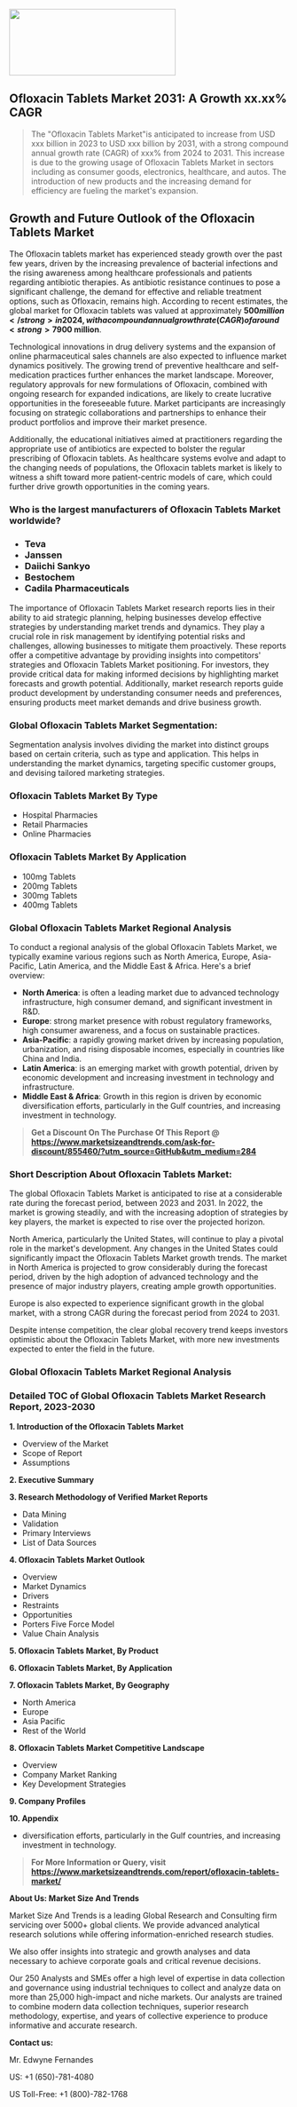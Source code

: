 <img src="https://100x100musica.es/wp-content/uploads/2024/12/Verified-Market-Reports-4-300x120.jpg" alt="" width="300" height="120" class="alignnone size-medium wp-image-100382" /><h2>Ofloxacin Tablets Market 2031: A&nbsp;Growth&nbsp;xx.xx% CAGR</h2><blockquote id="" class="">The "Ofloxacin Tablets Market"is anticipated to increase from USD xxx billion in 2023 to USD xxx billion by 2031, with a strong compound annual growth rate (CAGR) of xxx% from 2024 to 2031. This increase is due to the growing usage of Ofloxacin Tablets Market in sectors including as consumer goods, electronics, healthcare, and autos. The introduction of new products and the increasing demand for efficiency are fueling the market's expansion.</blockquote><p> <h2>Growth and Future Outlook of the Ofloxacin Tablets Market</h2> <p>The Ofloxacin tablets market has experienced steady growth over the past few years, driven by the increasing prevalence of bacterial infections and the rising awareness among healthcare professionals and patients regarding antibiotic therapies. As antibiotic resistance continues to pose a significant challenge, the demand for effective and reliable treatment options, such as Ofloxacin, remains high. According to recent estimates, the global market for Ofloxacin tablets was valued at approximately <strong>$500 million</strong> in 2024, with a compound annual growth rate (CAGR) of around <strong>7% from 2024 to 2032</strong>.</p> <p>Several factors are propelling the market forward. The rising geriatric population, alongside a surge in hospital-acquired infections, has led to heightened demand for antibiotics like Ofloxacin. Additionally, advancements in pharmaceuticals have facilitated the production of enhanced formulations, improving the drug’s efficacy and reducing side effects. Furthermore, the greater emphasis on healthcare spending and expanding access to treatments in emerging economies are expected to contribute significantly to market growth. By 2032, the market size is projected to reach approximately <strong>$900 million</strong>.</p> <p><strong></strong></p> <p>Technological innovations in drug delivery systems and the expansion of online pharmaceutical sales channels are also expected to influence market dynamics positively. The growing trend of preventive healthcare and self-medication practices further enhances the market landscape. Moreover, regulatory approvals for new formulations of Ofloxacin, combined with ongoing research for expanded indications, are likely to create lucrative opportunities in the foreseeable future. Market participants are increasingly focusing on strategic collaborations and partnerships to enhance their product portfolios and improve their market presence.</p> <p>Additionally, the educational initiatives aimed at practitioners regarding the appropriate use of antibiotics are expected to bolster the regular prescribing of Ofloxacin tablets. As healthcare systems evolve and adapt to the changing needs of populations, the Ofloxacin tablets market is likely to witness a shift toward more patient-centric models of care, which could further drive growth opportunities in the coming years.</p></div></p><h3 id="" class="">Who is the largest manufacturers of&nbsp;Ofloxacin Tablets Market worldwide?</h3><h3 class=""><p><ul><li>Teva </li><li> Janssen </li><li> Daiichi Sankyo </li><li> Bestochem </li><li> Cadila Pharmaceuticals</li></ul></p></h3><p id="ember58" class="ember-view reader-text-block__paragraph">The importance of&nbsp;Ofloxacin Tablets Market research reports lies in their ability to aid strategic planning, helping businesses develop effective strategies by understanding market trends and dynamics. They play a crucial role in risk management by identifying potential risks and challenges, allowing businesses to mitigate them proactively. These reports offer a competitive advantage by providing insights into competitors' strategies and Ofloxacin Tablets Market positioning. For investors, they provide critical data for making informed decisions by highlighting market forecasts and growth potential. Additionally, market research reports guide product development by understanding consumer needs and preferences, ensuring products meet market demands and drive business growth.</p><h3 id="" class="">Global&nbsp;Ofloxacin Tablets Market Segmentation:</h3><p id="" class="">Segmentation analysis involves dividing the market into distinct groups based on certain criteria, such as type and application. This helps in understanding the market dynamics, targeting specific customer groups, and devising tailored marketing strategies.</p><h3 id="" class="">Ofloxacin Tablets Market&nbsp;By Type</h3><p><p><ul><li>Hospital Pharmacies</li><li> Retail Pharmacies</li><li> Online Pharmacies</p></li></ul></p></p><h3 id="" class="">Ofloxacin Tablets Market&nbsp;By Application</h3><p class=""><p><ul><li>100mg Tablets</li><li> 200mg Tablets</li><li> 300mg Tablets</li><li> 400mg Tablets</li></ul></p></p><h3 id="" class="">Global Ofloxacin Tablets Market Regional Analysis</h3><p id="" class="">To conduct a regional analysis of the global Ofloxacin Tablets Market, we typically examine various regions such as North America, Europe, Asia-Pacific, Latin America, and the Middle East &amp; Africa. Here's a brief overview:</p><ul><li><strong>North America</strong>: is often a leading market due to advanced technology infrastructure, high consumer demand, and significant investment in R&amp;D.</li><li><strong>Europe</strong>: strong market presence with robust regulatory frameworks, high consumer awareness, and a focus on sustainable practices.</li><li><strong>Asia-Pacific</strong>: a rapidly growing market driven by increasing population, urbanization, and rising disposable incomes, especially in countries like China and India.</li><li><strong>Latin America</strong>: is an emerging market with growth potential, driven by economic development and increasing investment in technology and infrastructure.</li><li><strong>Middle East &amp; Africa</strong>: Growth in this region is driven by economic diversification efforts, particularly in the Gulf countries, and increasing investment in technology.</li></ul><blockquote id="" class=""><strong>Get a Discount On The Purchase Of This Report @ <a href="https://www.marketsizeandtrends.com/download-sample/855460/?utm_source=GitHub&utm_medium=284" target="_blank">https://www.marketsizeandtrends.com/ask-for-discount/855460/?utm_source=GitHub&utm_medium=284</a></strong></blockquote><h3>Short Description About Ofloxacin Tablets Market:</h3><p id="ember58" class="ember-view reader-text-block__paragraph">The global&nbsp;Ofloxacin Tablets Market&nbsp;is anticipated to rise at a considerable rate during the forecast period, between 2023 and 2031. In 2022, the market is growing steadily, and with the increasing adoption of strategies by key players, the market is expected to rise over the projected horizon.</p><p id="ember59" class="ember-view reader-text-block__paragraph">North America, particularly the United States, will continue to play a pivotal role in the market's development. Any changes in the United States could significantly impact the&nbsp;Ofloxacin Tablets Market&nbsp;growth trends. The market in North America is projected to grow considerably during the forecast period, driven by the high adoption of advanced technology and the presence of major industry players, creating ample growth opportunities.</p><p id="ember60" class="ember-view reader-text-block__paragraph">Europe is also expected to experience significant growth in the global market, with a strong CAGR during the forecast period from 2024 to 2031.</p><p id="ember61" class="ember-view reader-text-block__paragraph">Despite intense competition, the clear global recovery trend keeps investors optimistic about the&nbsp;Ofloxacin Tablets Market, with more new investments expected to enter the field in the future.</p><h3 id="" class="">Global Ofloxacin Tablets Market Regional Analysis</h3><h3 id="" class="">Detailed TOC of Global Ofloxacin Tablets Market Research Report, 2023-2030</h3><p id="" class=""><strong>1. Introduction of the Ofloxacin Tablets Market</strong></p><ul><li>Overview of the Market</li><li>Scope of Report</li><li>Assumptions</li></ul><p id="" class=""><strong>2. Executive Summary</strong></p><p id="" class=""><strong>3. Research Methodology of Verified Market Reports</strong></p><ul><li>Data Mining</li><li>Validation</li><li>Primary Interviews</li><li>List of Data Sources</li></ul><p id="" class=""><strong>4. Ofloxacin Tablets Market Outlook</strong></p><ul><li>Overview</li><li>Market Dynamics</li><li>Drivers</li><li>Restraints</li><li>Opportunities</li><li>Porters Five Force Model</li><li>Value Chain Analysis</li></ul><p id="" class=""><strong>5. Ofloxacin Tablets Market, By Product</strong></p><p id="" class=""><strong>6. Ofloxacin Tablets Market, By Application</strong></p><p id="" class=""><strong>7. Ofloxacin Tablets Market, By Geography</strong></p><ul><li>North America</li><li>Europe</li><li>Asia Pacific</li><li>Rest of the World</li></ul><p id="" class=""><strong>8. Ofloxacin Tablets Market Competitive Landscape</strong></p><ul><li>Overview</li><li>Company Market Ranking</li><li>Key Development Strategies</li></ul><p id="" class=""><strong>9. Company Profiles</strong></p><p id="" class=""><strong>10. Appendix</strong></p><ul><li>diversification efforts, particularly in the Gulf countries, and increasing investment in technology.</li></ul><blockquote id="" class=""><strong>For More Information or Query, visit <strong><strong><a href="https://www.marketsizeandtrends.com/report/ofloxacin-tablets-market/" target="_blank">https://www.marketsizeandtrends.com/report/ofloxacin-tablets-market/</a></strong></strong></strong></blockquote><p id="" class=""><strong>About Us: Market Size And Trends</strong></p><p id="" class="">Market Size And Trends is a leading Global Research and Consulting firm servicing over 5000+ global clients. We provide advanced analytical research solutions while offering information-enriched research studies.</p><p id="" class="">We also offer insights into strategic and growth analyses and data necessary to achieve corporate goals and critical revenue decisions.</p><p id="" class="">Our 250 Analysts and SMEs offer a high level of expertise in data collection and governance using industrial techniques to collect and analyze data on more than 25,000 high-impact and niche markets. Our analysts are trained to combine modern data collection techniques, superior research methodology, expertise, and years of collective experience to produce informative and accurate research.</p><p id="" class=""><strong>Contact us:</strong></p><p id="" class="">Mr. Edwyne Fernandes</p><p id="" class="">US: +1 (650)-781-4080</p><p id="" class="">US Toll-Free: +1 (800)-782-1768</p>
